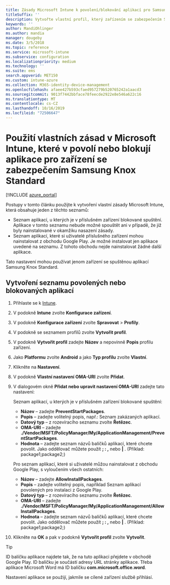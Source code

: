 ```yaml
---
title: Zásady Microsoft Intune k povolení/blokování aplikací pro Samsung Knox
titleSuffix: ''
description: Vytvořte vlastní profil, který zařízením se zabezpečením Samsung Knox Standard povolí nebo zablokuje aplikace.
keywords: ''
author: MandiOhlinger
ms.author: mandia
manager: dougeby
ms.date: 3/5/2018
ms.topic: reference
ms.service: microsoft-intune
ms.subservice: configuration
ms.localizationpriority: medium
ms.technology: ''
ms.suite: ems
search.appverid: MET150
ms.custom: intune-azure
ms.collection: M365-identity-device-management
ms.openlocfilehash: afaee427b593cfaed957279b520765242a1aacd3
ms.sourcegitcommit: 9013f7442bbface78feecde2922e8e546a622c16
ms.translationtype: MT
ms.contentlocale: cs-CZ
ms.lasthandoff: 10/16/2019
ms.locfileid: "72506647"
---
```

# <a name="use-custom-policies-in-microsoft-intune-to-allow-and-block-apps-for-samsung-knox-standard-devices"></a>Použití vlastních zásad v Microsoft Intune, které v povolí nebo blokují aplikace pro zařízení se zabezpečením Samsung Knox Standard 

[!INCLUDE [azure_portal](../includes/azure_portal.md)]

Postupy v tomto článku použijte k vytvoření vlastní zásady Microsoft Intune, která obsahuje jeden z těchto seznamů:

- Seznam aplikací, u kterých je v příslušném zařízení blokované spuštění. Aplikace v tomto seznamu nebude možné spouštět ani v případě, že již byly nainstalované v okamžiku nasazení zásady.
- Seznam aplikací, které si uživatelé příslušného zařízení mohou nainstalovat z obchodu Google Play. Je možné instalovat jen aplikace uvedené na seznamu. Z tohoto obchodu nejde nainstalovat žádné další aplikace.

Tato nastavení mohou používat jenom zařízení se spuštěnou aplikací Samsung Knox Standard.

## <a name="create-an-allowed-or-blocked-app-list"></a>Vytvoření seznamu povolených nebo blokovaných aplikací

1. Přihlaste se k [Intune](https://go.microsoft.com/fwlink/?linkid=2090973).
3. V podokně **Intune** zvolte **Konfigurace zařízení**.
2. V podokně **Konfigurace zařízení** zvolte **Spravovat** > **Profily**.
2. V podokně se seznamem profilů zvolte **Vytvořit profil**.
3. V podokně **Vytvořit profil** zadejte **Název** a nepovinně **Popis** profilu zařízení.
2. Jako **Platformu** zvolte **Android** a jako **Typ profilu** zvolte **Vlastní**.
3. Klikněte na **Nastavení**.
3. V podokně **Vlastní nastavení OMA-URI** zvolte **Přidat**.
4. V dialogovém okně **Přidat nebo upravit nastavení OMA-URI** zadejte tato nastavení:

   Seznam aplikací, u kterých je v příslušném zařízení blokované spuštění:

   - **Název** – zadejte **PreventStartPackages**.
   - **Popis** – zadejte volitelný popis, např.: Seznam zakázaných aplikací.
   - **Datový typ** – z rozevíracího seznamu zvolte **Řetězec**.
   - **OMA-URI** – zadejte **./Vendor/MSFT/PolicyManager/My/ApplicationManagement/PreventStartPackages**.
   - **Hodnota** – zadejte seznam názvů balíčků aplikací, které chcete povolit. Jako oddělovač můžete použít **; : ,** nebo **|** . (Příklad: package1;package2;)

   Pro seznam aplikací, které si uživatelé můžou nainstalovat z obchodu Google Play, s vyloučením všech ostatních:
   - **Název** – zadejte **AllowInstallPackages**.
   - **Popis** – zadejte volitelný popis, například Seznam aplikací povolených pro instalaci z Google Play.
   - **Datový typ** – z rozevíracího seznamu zvolte **Řetězec**.
   - **OMA-URI** – zadejte **./Vendor/MSFT/PolicyManager/My/ApplicationManagement/AllowInstallPackages**.
   - **Hodnota** – zadejte seznam názvů balíčků aplikací, které chcete povolit. Jako oddělovač můžete použít **; : ,** nebo **|** . (Příklad: package1;package2;)

4. Klikněte na **OK** a pak v podokně **Vytvořit profil** zvolte **Vytvořit**.

>[!TIP]
> ID balíčku aplikace najdete tak, že na tuto aplikaci přejdete v obchodě Google Play. ID balíčku je součástí adresy URL stránky aplikace. Třeba aplikace Microsoft Word má ID balíčku **com.microsoft.office.word**.

Nastavení aplikace se použijí, jakmile se cílené zařízení službě přihlásí.


<!---## Assign the custom profile--->
